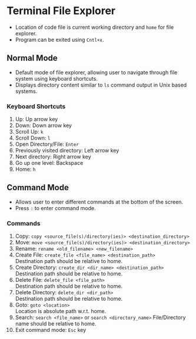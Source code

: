 # Terminal File Explorer
* Location of code file is current working directory and `home` for file explorer.
* Program can be exited using `Cntl+x`.

## Normal Mode
* Default mode of file explorer, allowing user to navigate through file system using keyboard shortcuts.
* Displays directory content similar to `ls` command output in Unix based systems. 

### Keyboard Shortcuts
1. Up: Up arrow key
2. Down: Down arrow key
3. Scroll Up: `k`
4. Scroll Down: `l`
5. Open Directory/File: `Enter`
6. Previously visited directory: Left arrow key
7. Next directory: Right arrow key
8. Go up one level: Backspace
9. Home: `h`

## Command Mode
* Allows user to enter different commands at the bottom of the screen.
* Press `:` to enter command mode.

### Commands
1. Copy: `copy <source_file(s)/directory(ies)> <destination_directory>`
2. Move: `move <source_file(s)/directory(ies)> <destination_directory>`
3. Rename: `rename <old_filename> <new_filename>`
4. Create File: `create_file <file_name> <destination_path>` <br>
    Destination path should be relative to home.
5. Create Directory: `create_dir <dir_name> <destination_path>` <br>
    Destination path should be relative to home.    
6. Delete File: `delete_file <file_path>`<br>
    Destination path should be relative to home.    
7. Delete Directory: `delete_dir <dir_path>`<br>
    Destination path should be relative to home.
8. Goto: `goto <location>` <br>
    Location is absolute path w.r.t. home.
9. Search: `search <file_name>` or `search <directory_name>`
    File/Directory name should be relative to home. 
10. Exit command mode: `Esc` key